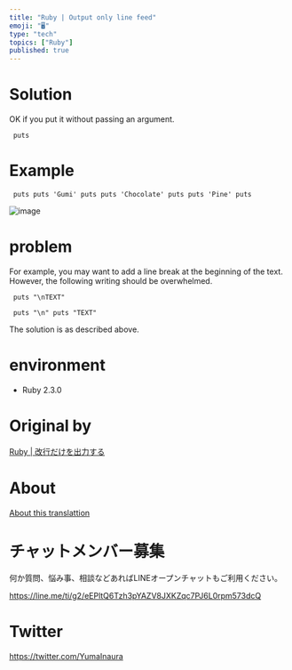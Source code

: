 ```yaml
---
title: "Ruby | Output only line feed"
emoji: "🖥"
type: "tech"
topics: ["Ruby"]
published: true
---
```


# Solution 

OK if you put it without passing an argument.

     puts 

# Example 

     puts puts 'Gumi' puts puts 'Chocolate' puts puts 'Pine' puts 

![image](https://qiita-image-store.s3.amazonaws.com/0/90607/a92b0ce7-935d-dc21-0549-fd2ad5273de9.png)

# problem 

For example, you may want to add a line break at the beginning of the text. However, the following writing should be overwhelmed.

     puts "\nTEXT" 

     puts "\n" puts "TEXT" 

The solution is as described above.

# environment 

- Ruby 2.3.0 


# Original by
[Ruby | 改行だけを出力する](https://qiita.com/Yinaura/items/2d927e04d0ae284db07b)

# About

[About this translattion](https://qiita.com/YumaInaura/items/7f6fd1e9310a6816469a)








<!-- Update From Qiita API -->

# チャットメンバー募集


何か質問、悩み事、相談などあればLINEオープンチャットもご利用ください。

https://line.me/ti/g2/eEPltQ6Tzh3pYAZV8JXKZqc7PJ6L0rpm573dcQ





# Twitter


https://twitter.com/YumaInaura


<!-- Update From Qiita API -->



